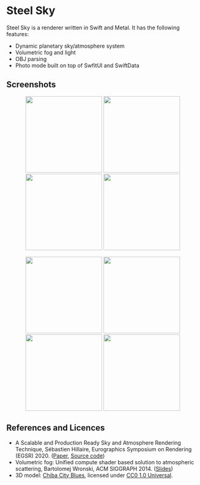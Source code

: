# Steel Sky
Steel Sky is a renderer written in Swift and Metal. It has the following features:
- Dynamic planetary sky/atmosphere system
- Volumetric fog and light
- OBJ parsing
- Photo mode built on top of SwfitUI and SwiftData

## Screenshots

<div align="center">

<img src="https://github.com/user-attachments/assets/949b3721-4888-4bb6-9e54-021ead0fc0c5" width="200"/> <img src="https://github.com/user-attachments/assets/62e445be-f70b-45d6-bcee-a745d42255d4" width="200"/>
<img src="https://github.com/user-attachments/assets/4c491a4d-b7c2-4817-89c6-987d1eb41248" width="200"/> <img src="https://github.com/user-attachments/assets/90bb9562-c89f-4137-adc1-b36e44805e17" width="200"/>

<img src="https://github.com/user-attachments/assets/74d752a2-8319-42cf-b21b-7a875ebee007" width="200"/> <img src="https://github.com/user-attachments/assets/eb6499d1-3acf-4b6b-a7e1-324c747a9415" width="200"/>
<img src="https://github.com/user-attachments/assets/66c47091-a7aa-4a49-bec6-f1de927b3efc" width="200"/> <img src="https://github.com/user-attachments/assets/17e86851-c21e-408d-abc8-ec637c3e2b4a" width="200"/>

</div>

## References and Licences
- A Scalable and Production Ready Sky and Atmosphere Rendering Technique, Sébastien Hillaire, Eurographics Symposium on Rendering (EGSR) 2020. ([Paper](https://sebh.github.io/publications/egsr2020.pdf), [Source code](https://github.com/sebh/UnrealEngineSkyAtmosphere))
- Volumetric fog: Unified compute shader based solution to atmospheric scattering, Bartolomej Wronski, ACM SIGGRAPH 2014. ([Slides](https://bartwronski.com/wp-content/uploads/2014/08/bwronski_volumetric_fog_siggraph2014.pdf))
- 3D model: [Chiba City Blues](https://www.cs.cmu.edu/~kmcrane/Projects/ModelRepository/city.zip), licensed under [CC0 1.0 Universal](https://creativecommons.org/publicdomain/zero/1.0/).
